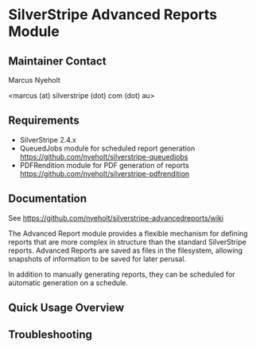 # SilverStripe Advanced Reports Module

## Maintainer Contact

Marcus Nyeholt

<marcus (at) silverstripe (dot) com (dot) au>

## Requirements

* SilverStripe 2.4.x
* QueuedJobs module for scheduled report generation
  https://github.com/nyeholt/silverstripe-queuedjobs
* PDFRendition module for PDF generation of reports
  https://github.com/nyeholt/silverstripe-pdfrendition


## Documentation
 
See https://github.com/nyeholt/silverstripe-advancedreports/wiki

The Advanced Report module provides a flexible mechanism for defining reports
that are more complex in structure than the standard SilverStripe reports. 
Advanced Reports are saved as files in the filesystem, allowing snapshots
of information to be saved for later perusal. 

In addition to manually generating reports, they can be scheduled for automatic
generation on a schedule. 

## Quick Usage Overview



## Troubleshooting


